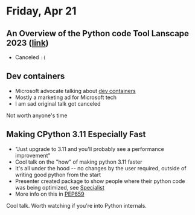 # Friday, Apr 21

## An Overview of the Python code Tool Lanscape 2023 ([link](https://us.pycon.org/2023/schedule/presentation/110/))

- Canceled `:(`

## Dev containers

- Microsoft advocate talking about [dev containers](https://code.visualstudio.com/docs/devcontainers/containers)
- Mostly a marketing ad for Microsoft tech
- I am sad original talk got canceled

Not worth anyone's time

## Making CPython 3.11 Especially Fast

- "Just upgrade to 3.11 and you'll probably see a performance improvement"
- Cool talk on the "how" of making python 3.11 faster
- It's all under the hood -- no changes by the user required, outside of writing good python from the start
- Presenter created package to show people where their python code was being optimized, see [Specialist](https://pypi.org/project/specialist/)
- More info on this in [PEP659](https://peps.python.org/pep-0659/)

Cool talk. Worth watching if you're into Python internals.
